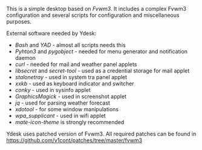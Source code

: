 This is a simple desktop based on *Fvwm3*. 
It includes a complex Fvwm3 configuration and several scripts for configuration and miscellaneous purposes.

External software needed by Ydesk:
- *Bash* and *YAD* - almost all scripts needs this
- *Pyhton3* and *pygobject* - needed for menu generator and notification daemon
- *curl* - needed for mail and weather panel applets
- *libsecret* and *secret-tool* - used as a credential storage for mail applet
- *stalonetray* - used in system tra panel applet
- *xxkb* - used as keyboard indicator and switcher
- *conky* - used in sysinfo applet
- *GraphicsMagick* - used in screenshot applet
- *jq* - used for parsing weather forecast
- *xdotool* - for some window manipulations
- *wpa_supplicant* - used in wifi applet
- *mate-icon-theme* is strongly recommended

Ydesk uses patched version of Fvwm3.
All required patches can be found in https://github.com/v1cont/patches/tree/master/fvwm3
